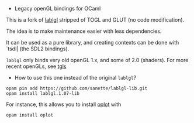 * Legacy openGL bindings for OCaml

This is a fork of [lablgl](https://github.com/garrigue/lablgl)
stripped of TOGL and GLUT (no code modification).

The idea is to make maintenance easier with less dependencies.

It can be used as a pure library, and creating contexts can be done
with `tsdl| (the SDL2 bindings).

`lablgl` only binds very old openGL 1.x, and some of 2.0 (shaders). For more recent openGLs, see [tgls](https://github.com/dbuenzli/tgls)

* How to use this one instead of the original `lablgl`?

```
opam pin add https://github.com/sanette/lablgl-lib.git
opam install lablgl.1.07-lib
```

For instance, this allows you to install [oplot](https://github.com/sanette/oplot) with
```
opam install oplot
```

